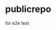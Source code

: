 # publicrepo
for e2e test


























































































































































































































































































































































































































































































































































































































































































































































































































































































































































































































































































































































































































































































































































































































































































































































































































































































































































































































































































































































































































































































































































































































































































































































































































































































































































































































































































































































































































































































































































































































































































































































































































































































































































































































































































































































































































































































































